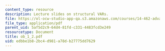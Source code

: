 ```yaml
---
content_type: resource
description: Lecture slides on structural VARs.
file: https://ol-ocw-studio-app-qa.s3.amazonaws.com/courses/14-462-advanced-macroeconomics-ii-spring-2007/edbbe1b82bc4d981a78db27775dd7629_ob_1_2.pdf
file_type: application/pdf
parent_uid: 5af5d2c9-64d4-81fd-c331-4483fcd3e249
resourcetype: Document
title: ob_1_2.pdf
uid: edbbe1b8-2bc4-d981-a78d-b27775dd7629
---
```

